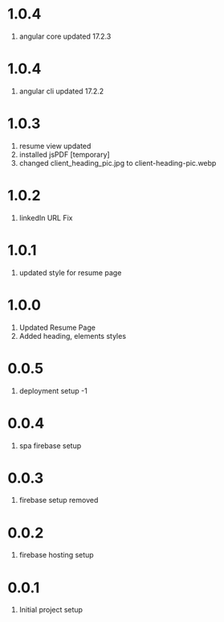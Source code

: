 # 1.0.4

1. angular core updated 17.2.3

# 1.0.4

1. angular cli updated 17.2.2

# 1.0.3

1. resume view updated
2. installed jsPDF [temporary]
3. changed client_heading_pic.jpg to client-heading-pic.webp

# 1.0.2

1. linkedIn URL Fix

# 1.0.1

1. updated style for resume page

# 1.0.0

1. Updated Resume Page
2. Added heading, elements styles

# 0.0.5

1. deployment setup -1

# 0.0.4

1. spa firebase setup 

# 0.0.3

1. firebase setup removed 

# 0.0.2

1. firebase hosting setup

# 0.0.1

1. Initial project setup